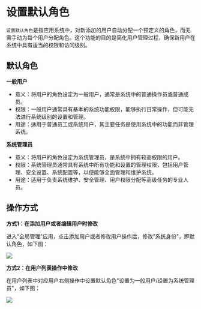 设置默认角色
===

`设置默认角色`是指应用系统中，对新添加的用户自动分配一个预定义的角色，而无需手动为每个用户分配角色。这个功能的目的是简化用户管理过程，确保新用户在系统中具有适当的权限和访问级别。

## 默认角色

**一般用户**
        
- 意义：将用户的角色设定为一般用户，通常是系统中的普通操作员或普通成员。
- 权限：一般用户通常具有基本的系统功能权限，能够执行日常操作，但可能无法进行系统级别的设置和管理。
- 用途：适用于普通员工或系统用户，其主要任务是使用系统中的功能而非管理系统。

**系统管理员**

- 意义：将用户的角色设定为系统管理员，是系统中拥有较高权限的用户。
- 权限：系统管理员通常具有系统中所有功能和设置的管理权限，包括用户管理、安全设置、系统配置等，以便能够全面管理和维护系统。
- 用途：适用于负责系统维护、安全管理、用户权限分配等高级任务的专业人员。

## 操作方式

**方式1：在添加用户或者编辑用户时修改**

进入"全局管理"应用，点击添加用户或者修改用户操作后，修改"系统身份"，即默认角色，如下图：

![](https://bj-c1-prod-files.xcan.cloud/storage/pubapi/v1/file/user-setdefaultrole.png?fid=207887590483820658&fpt=0Ax08fFVJSdaT6upC0buoZSYTGC5Kmncos7mkw6L)

**方式2：在用户列表操作中修改**

在用户列表中对应用户右侧操作中设置默认角色"设置为一般用户/设置为系统管理员"，如下图：

![](https://bj-c1-prod-files.xcan.cloud/storage/pubapi/v1/file/user-setdefaultrole2.png?fid=207887590483820660&fpt=UpEcM5JOKxjVjixQ6caS7hgAYmIuSdqv8GWZxIpF)
